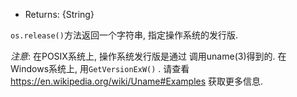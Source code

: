 <!-- YAML
added: v0.3.3
-->

* Returns: {String}

`os.release()`方法返回一个字符串, 指定操作系统的发行版.

*注意*: 在POSIX系统上, 操作系统发行版是通过
调用uname(3)得到的. 在 Windows系统上, 用`GetVersionExW()` . 请查看
https://en.wikipedia.org/wiki/Uname#Examples 获取更多信息.

